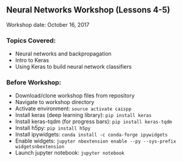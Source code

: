 ## Neural Networks Workshop (Lessons 4-5)

Workshop date: October 16, 2017

### Topics Covered:
* Neural networks and backpropagation
* Intro to Keras
* Using Keras to build neural network classifiers

### Before Workshop:
* Download/clone workshop files from repository
* Navigate to workshop directory
* Activate environment: `source activate caispp`
* Install keras (deep learning library): `pip install keras`
* Install keras-tqdm (for progress bars): `pip install keras-tqdm`
* Install h5py: `pip install h5py`
* Install ipywidgets: `conda install -c conda-forge ipywidgets`
* Enable widgets: `jupyter nbextension enable --py --sys-prefix widgetsnbextension`
* Launch jupyter notebook: `jupyter notebook`
